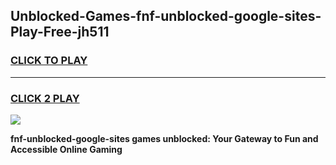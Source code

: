 
## Unblocked-Games-fnf-unblocked-google-sites-Play-Free-jh511
<h3>
<a href="https://premium76.site?title=fnf-unblocked-google-sites&ref=23A">CLICK TO PLAY</a></h3>
<hr>

<h3>
<a href="https://premium76.site?title=fnf-unblocked-google-sites&ref=23A">CLICK 2 PLAY</a>
  
</h3>

<a href="https://premium76.site?title=fnf-unblocked-google-sites&ref=23A"><img src="https://clearcache.store/games.png"></a>


**fnf-unblocked-google-sites games unblocked: Your Gateway to Fun and Accessible Online Gaming**
